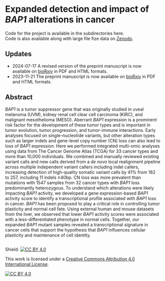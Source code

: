 # Expanded detection and impact of *BAP1* alterations in cancer
Code for the project is available in the subdirectories here. \
Code is also available along with large file fize data on [Zenodo](https://zenodo.org/doi/10.5281/zenodo.10175692).

## Updates
* 2024-07-17 A revised version of the preprint manuscript is now available on [bioRxiv](https://www.biorxiv.org/content/10.1101/2023.11.21.568094v2) in PDF and HTML formats.
* 2023-11-21 The preprint manuscript is now available on [bioRxiv](https://www.biorxiv.org/content/10.1101/2023.11.21.568094v1) in PDF and HTML formats.

## Abstract
*BAP1* is a tumor suppressor gene that was originally studied in uveal melanoma (UVM), kidney renal cell clear cell carcinoma (KIRC), and malignant mesothelioma (MESO). Aberrant *BAP1* expression is a prominent risk factor for the development of these tumor types and is important in tumor evolution, tumor progression, and tumor-immune interactions. Early analyses focused on single-nucleotide variants, but other alteration types such as larger indels and gene-level copy number (CN) loss can also lead to loss of *BAP1* expression. Here we performed integrated multi-omic analyses using data from The Cancer Genome Atlas (TCGA) for 33 cancer types and more than 10,000 individuals. We combined and manually reviewed existing variant calls and new calls derived from a *de novo* local realignment pipeline across multiple independent variant callers including indel callers, increasing detection of high-quality somatic variant calls by 41% from 182 to 257, including 11 indels ≥40bp. CN loss was more prevalent than mutations with 1547 samples from 32 cancer types with *BAP1* loss predominantly heterozygous. To understand which alterations were likely impacting *BAP1* activity, we developed a gene expression-based *BAP1* activity score to identify a transcriptional profile associated with *BAP1* loss in cancer. *BAP1* has been proposed to play a critical role in controlling tumor plasticity and normal cell fate. Using external human and mouse datasets from the liver, we observed that lower *BAP1* activity scores were associated with a less-differentiated phenotype in normal cells. Together, our expanded *BAP1* mutant samples revealed a transcriptional signature in cancer cells that  support the hypothesis that *BAP1* influences cellular plasticity and maintenance of cell identity.

## 
Shield: [![CC BY 4.0][cc-by-shield]][cc-by]

This work is licensed under a
[Creative Commons Attribution 4.0 International License][cc-by].

[![CC BY 4.0][cc-by-image]][cc-by]

[cc-by]: http://creativecommons.org/licenses/by/4.0/
[cc-by-image]: https://i.creativecommons.org/l/by/4.0/88x31.png
[cc-by-shield]: https://img.shields.io/badge/License-CC%20BY%204.0-lightgrey.svg
